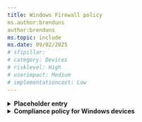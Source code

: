 ```yaml
---
title: Windows Firewall policy
ms.author:brenduns
author:brenduns
ms.topic: include
ms.date: 09/02/2025
# sfipillar:
# category: Devices
# risklevel: High
# userimpact: Medium
# implementationcost: Low
---
```



<details><summary><b>Placeholder entry</b></summary></details>


<details><summary><b>Compliance policy for Windows devices</b></summary><br><b>Applies to: </b><img src ="../../media/applies-to-yes.png" alt="Green circle with a white check mark symbol"> Zero Trust Assessment<br><br>When an Intune policy for compliance for Windows devices hasn't been created and assigned, threat actors can exploit unmanaged or noncompliant Windows devices to gain unauthorized access to corporate resources, bypass security controls, and persist within the environment. Without enforced compliance, Windows devices might lack critical security configurations such as BitLocker encryption, password requirements, firewall settings, or OS version controls. Lack of these configurations increases the risk of data leakage, privilege escalation, and lateral movement. This gap in device compliance management can break the chain of defense, making it difficult to detect and remediate threats or unauthorized access before significant damage occurs.

<b>Remediation action</b>

- [Create and assign Intune compliance policies](/intune/intune-service/protect/create-compliance-policy)
- [Review the Windows compliance settings you can manage with Intune](/intune/intune-service/protect/compliance-policy-create-windows)</details>